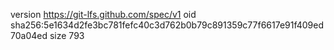 version https://git-lfs.github.com/spec/v1
oid sha256:5e1634d2fe3bc781fefc40c3d762b0b79c891359c77f6617e91f409ed70a04ed
size 793
